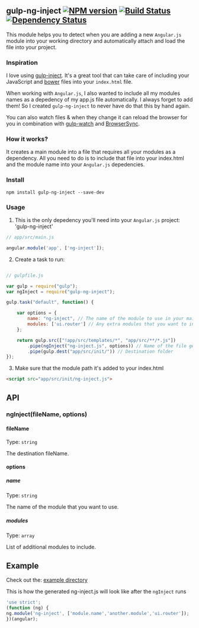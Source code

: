 ## gulp-ng-inject [![NPM version](https://badge.fury.io/js/gulp-ng-inject.svg)](https://npmjs.org/package/ng-gulp-inject) [![Build Status](https://travis-ci.org/yagoferrer/gulp-ng-inject.svg?branch=master)](https://travis-ci.org/yagoferrer/gulp-ng-inject) [![Dependency Status](https://david-dm.org/yagoferrer/gulp-ng-inject.svg)](https://david-dm.org/yagoferrer/gulp-ng-inject)

This module helps you to detect when you are adding a new `Angular.js` module into your working directory and automatically attach and load the file into your project.

### Inspiration
I love using [gulp-inject](https://github.com/klei/gulp-inject). It's a great tool that can take care of including your JavaScript and [bower](https://github.com/bower/bower) files into your `index.html` file. 

When working with `Angular.js`, I also wanted to include all my modules names as a depedency of my app.js file automatically. I always forget to add them! So I created `gulp-ng-inject` to never have do that this by hand again.

You can also watch files & when they change it can reload the browser for you in combination with [gulp-watch](https://github.com/floatdrop/gulp-watch) and [BrowserSync](https://github.com/shakyShane/browser-sync).

### How it works?

It creates a main module into a file that requires all your modules as a dependency. All you need to do is to include that file into your index.html and the module name into your `Angular.js` depedencies.


### Install
```
npm install gulp-ng-inject --save-dev
```

### Usage

1) This is the only depedency you'll need into your `Angular.js` project: 'gulp-ng-inject'
```javascript
// app/src/main.js

angular.module('app', ['ng-inject']);
```


2) Create a task to run:


```javascript

// gulpfile.js

var gulp = require("gulp");
var ngInject = require("gulp-ng-inject");

gulp.task("default", function() {

    var options = {
        name: "ng-inject", // The name of the module to use in your main Angular.js
        modules: ['ui.router'] // Any extra modules that you want to include.
    };

    return gulp.src(["!app/src/templates/*", "app/src/**/*.js"])
        .pipe(ngInject("ng-inject.js", options)) // Name of the file generated
        .pipe(gulp.dest("app/src/init/")) // Destination folder
});
```

3) Make sure that the module path it's added to your index.html
```html
<script src="app/src/init/ng-inject.js">
```

## API

### ngInject(fileName, options)

#### fileName

Type: `string`

The destination fileName.

#### options

##### name

Type: `string`

The name of the module that you want to use.

##### modules

Type: `array`

List of additional modules to include.

## Example

Check out the: [example directory](example/gulpfile.js)


This is how the generated ng-inject.js will look like after the `ngInject` runs

```js
'use strict';
(function (ng) {
ng.module('ng-inject', ['module.name','another.module','ui.router']);
})(angular);
```
